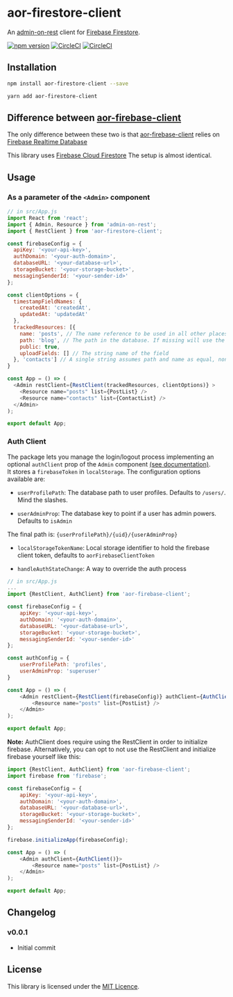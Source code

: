 # aor-firestore-client

An [admin-on-rest](https://github.com/marmelab/admin-on-rest) client for [Firebase Firestore](https://firebase.google.com/docs/firestore/).

[![npm version](https://badge.fury.io/js/aor-firestore-client.svg)](https://badge.fury.io/js/aor-firestore-client)
[![CircleCI](https://circleci.com/gh/sidferreira/aor-firestore-client/tree/master.svg?style=shield)](https://circleci.com/gh/sidferreira/aor-firestore-client/tree/master)
[![CircleCI](https://circleci.com/gh/sidferreira/aor-firestore-client/tree/develop.svg?style=shield)](https://circleci.com/gh/sidferreira/aor-firestore-client/tree/develop)

## Installation

```sh
npm install aor-firestore-client --save

yarn add aor-firestore-client
```

## Difference between [aor-firebase-client](https://github.com/sidferreira/aor-firebase-client)

The only difference between these two is that [aor-firebase-client](https://github.com/sidferreira/aor-firebase-client) relies on [Firebase Realtime Database](https://firebase.google.com/docs/database/)

This library uses [Firebase Cloud Firestore](https://firebase.google.com/docs/firestore/)
The setup is almost identical.

## Usage


### As a parameter of the `<Admin>` component
```js
// in src/App.js
import React from 'react';
import { Admin, Resource } from 'admin-on-rest';
import { RestClient } from 'aor-firestore-client';

const firebaseConfig = {
  apiKey: '<your-api-key>',
  authDomain: '<your-auth-domain>',
  databaseURL: '<your-database-url>',
  storageBucket: '<your-storage-bucket>',
  messagingSenderId: '<your-sender-id>'
};

const clientOptions = {
  timestampFieldNames: {
    createdAt: 'createdAt',
    updatedAt: 'updatedAt'
  },
  trackedResources: [{
    name: 'posts', // The name reference to be used in all other places in AOR
    path: 'blog', // The path in the database. If missing will use the name
    public: true,
    uploadFields: [] // The string name of the field
  }, 'contacts'] // A single string assumes path and name as equal, non private and without upload fields
}

const App = () => (
  <Admin restClient={RestClient(trackedResources, clientOptions)} >
    <Resource name="posts" list={PostList} />
    <Resource name="contacts" list={ContactList} />
  </Admin>
);

export default App;
```

### Auth Client
The package lets you manage the login/logout process implementing an optional `authClient` prop of the `Admin` component [(see documentation)](https://marmelab.com/admin-on-rest/Authentication.html).  
It stores a `firebaseToken` in  `localStorage`.
The configuration options available are:

- `userProfilePath`: The database path to user profiles. Defaults to `/users/`. Mind the slashes.

- `userAdminProp`: The database key to point if a user has admin powers. Defaults to `isAdmin`

The final path is: `{userProfilePath}/{uid}/{userAdminProp}`

- `localStorageTokenName`: Local storage identifier to hold the firebase client token, defaults to `aorFirebaseClientToken`

- `handleAuthStateChange`: A way to override the auth process

```js
// in src/App.js
...
import {RestClient, AuthClient} from 'aor-firebase-client';

const firebaseConfig = {
    apiKey: '<your-api-key>',
    authDomain: '<your-auth-domain>',
    databaseURL: '<your-database-url>',
    storageBucket: '<your-storage-bucket>',
    messagingSenderId: '<your-sender-id>'
};

const authConfig = {
    userProfilePath: 'profiles',
    userAdminProp: 'superuser'
}

const App = () => (
    <Admin restClient={RestClient(firebaseConfig)} authClient={AuthClient(authConfig)}>
        <Resource name="posts" list={PostList} />
    </Admin>
);

export default App;
```

**Note:** AuthClient does require using the RestClient in order to initialize firebase. Alternatively, you can opt to not use the RestClient and initialize firebase yourself like this:

```js
import {RestClient, AuthClient} from 'aor-firebase-client';
import firebase from 'firebase';

const firebaseConfig = {
    apiKey: '<your-api-key>',
    authDomain: '<your-auth-domain>',
    databaseURL: '<your-database-url>',
    storageBucket: '<your-storage-bucket>',
    messagingSenderId: '<your-sender-id>'
};

firebase.initializeApp(firebaseConfig);

const App = () => (
    <Admin authClient={AuthClient()}>
        <Resource name="posts" list={PostList} />
    </Admin>
);

export default App;
```

## Changelog

### v0.0.1
  * Initial commit

## License

This library is licensed under the [MIT Licence](LICENSE).
